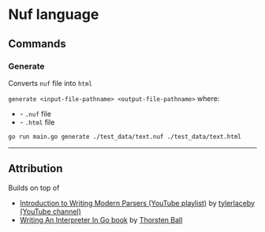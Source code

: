 # Nuf language

## Commands

### Generate

Converts `nuf` file into `html`

`generate <input-file-pathname> <output-file-pathname>` where:
- <input-file-pathname> - `.nuf` file
- <output-file-pathname> - `.html` file

```sh
go run main.go generate ./test_data/text.nuf ./test_data/text.html
```

---

## Attribution

Builds on top of
- [Introduction to Writing Modern Parsers (YouTube playlist)](https://www.youtube.com/watch?v=V77J9l8N-P8&list=PL_2VhOvlMk4XDeq2eOOSDQMrbZj9zIU_b) by [tylerlaceby (YouTube channel)](https://www.youtube.com/@tylerlaceby)
- [Writing An Interpreter In Go book](https://interpreterbook.com/) by [Thorsten Ball](https://x.com/thorstenball)
